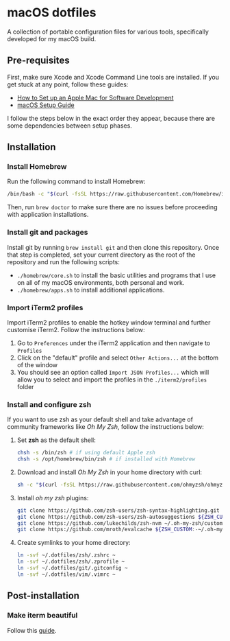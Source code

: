# macOS dotfiles

A collection of portable configuration files for various tools, specifically developed for my macOS build.

## Pre-requisites

First, make sure Xcode and Xcode Command Line tools are installed. If you get stuck at any point, follow these guides:

- [How to Set up an Apple Mac for Software Development](https://www.stuartellis.name/articles/mac-setup/#creating-a-private-applications-folder)
- [macOS Setup Guide](https://sourabhbajaj.com/mac-setup/Homebrew/)

I follow the steps below in the exact order they appear, because there are some dependencies between setup phases.

## Installation

### Install Homebrew

Run the following command to install Homebrew:

```sh
/bin/bash -c "$(curl -fsSL https://raw.githubusercontent.com/Homebrew/install/master/install.sh)"
```

Then, run `brew doctor` to make sure there are no issues before proceeding with application installations.

### Install git and packages

Install git by running `brew install git` and then clone this repository. Once that step is completed, set your current directory as the root of the repository and run the following scripts:

- `./homebrew/core.sh` to install the basic utilities and programs that I use on all of my macOS environments, both personal and work.
- `./homebrew/apps.sh` to install additional applications.

### Import iTerm2 profiles

Import iTerm2 profiles to enable the hotkey window terminal and further customise iTerm2. Follow the instructions below:

1. Go to `Preferences` under the iTerm2 application and then navigate to `Profiles`
2. Click on the "default" profile and select `Other Actions...` at the bottom of the window
3. You should see an option called `Import JSON Profiles...` which will allow you to select and import the profiles in the `./iterm2/profiles` folder

### Install and configure zsh

If you want to use zsh as your default shell and take advantage of community frameworks like _Oh My Zsh_, follow the instructions below:

1. Set **zsh** as the default shell:

   ```sh
   chsh -s /bin/zsh # if using default Apple zsh
   chsh -s /opt/homebrew/bin/zsh # if installed with Homebrew
   ```

2. Download and install _Oh My Zsh_ in your home directory with curl:

   ```sh
   sh -c "$(curl -fsSL https://raw.githubusercontent.com/ohmyzsh/ohmyzsh/master/tools/install.sh)"
   ```

3. Install _oh my zsh_ plugins:

   ```sh
   git clone https://github.com/zsh-users/zsh-syntax-highlighting.git ${ZSH_CUSTOM:-~/.oh-my-zsh/custom}/plugins/zsh-syntax-highlighting
   git clone https://github.com/zsh-users/zsh-autosuggestions ${ZSH_CUSTOM:-~/.oh-my-zsh/custom}/plugins/zsh-autosuggestions
   git clone https://github.com/lukechilds/zsh-nvm ~/.oh-my-zsh/custom/plugins/zsh-nvm
   git clone https://github.com/mroth/evalcache ${ZSH_CUSTOM:-~/.oh-my-zsh/custom}/plugins/evalcache
   ```

4. Create symlinks to your home directory:

   ```sh
   ln -svf ~/.dotfiles/zsh/.zshrc ~
   ln -svf ~/.dotfiles/zsh/.zprofile ~
   ln -svf ~/.dotfiles/git/.gitconfig ~
   ln -svf ~/.dotfiles/vim/.vimrc ~
   ```

## Post-installation

### Make iterm beautiful

Follow this [guide](https://medium.com/airfrance-klm/beautify-your-iterm2-and-prompt-40f148761a49).
